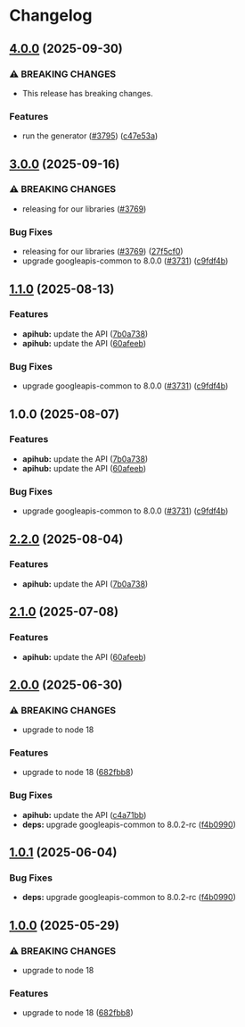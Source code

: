 # Changelog

## [4.0.0](https://github.com/googleapis/google-api-nodejs-client/compare/apihub-v3.0.0...apihub-v4.0.0) (2025-09-30)


### ⚠ BREAKING CHANGES

* This release has breaking changes.

### Features

* run the generator ([#3795](https://github.com/googleapis/google-api-nodejs-client/issues/3795)) ([c47e53a](https://github.com/googleapis/google-api-nodejs-client/commit/c47e53adc5fabc62081bfcec5c5d5642a0fdbbb2))

## [3.0.0](https://github.com/googleapis/google-api-nodejs-client/compare/apihub-v2.2.0...apihub-v3.0.0) (2025-09-16)


### ⚠ BREAKING CHANGES

* releasing for our libraries ([#3769](https://github.com/googleapis/google-api-nodejs-client/issues/3769))

### Bug Fixes

* releasing for our libraries ([#3769](https://github.com/googleapis/google-api-nodejs-client/issues/3769)) ([27f5cf0](https://github.com/googleapis/google-api-nodejs-client/commit/27f5cf0a0190a5e8e8bf970f7a7cf77c409f093e))
* upgrade googleapis-common to 8.0.0  ([#3731](https://github.com/googleapis/google-api-nodejs-client/issues/3731)) ([c9fdf4b](https://github.com/googleapis/google-api-nodejs-client/commit/c9fdf4b34d6c9bcf608eee35dd281d4680be9797))

## [1.1.0](https://github.com/googleapis/google-api-nodejs-client/compare/apihub-v1.0.0...apihub-v1.1.0) (2025-08-13)


### Features

* **apihub:** update the API ([7b0a738](https://github.com/googleapis/google-api-nodejs-client/commit/7b0a7380f11448f7b48a8103f8d7b67d50072c46))
* **apihub:** update the API ([60afeeb](https://github.com/googleapis/google-api-nodejs-client/commit/60afeebd11e1b13a4d7547934baa07bebe8a6fe8))


### Bug Fixes

* upgrade googleapis-common to 8.0.0  ([#3731](https://github.com/googleapis/google-api-nodejs-client/issues/3731)) ([c9fdf4b](https://github.com/googleapis/google-api-nodejs-client/commit/c9fdf4b34d6c9bcf608eee35dd281d4680be9797))

## 1.0.0 (2025-08-07)


### Features

* **apihub:** update the API ([7b0a738](https://github.com/googleapis/google-api-nodejs-client/commit/7b0a7380f11448f7b48a8103f8d7b67d50072c46))
* **apihub:** update the API ([60afeeb](https://github.com/googleapis/google-api-nodejs-client/commit/60afeebd11e1b13a4d7547934baa07bebe8a6fe8))


### Bug Fixes

* upgrade googleapis-common to 8.0.0  ([#3731](https://github.com/googleapis/google-api-nodejs-client/issues/3731)) ([c9fdf4b](https://github.com/googleapis/google-api-nodejs-client/commit/c9fdf4b34d6c9bcf608eee35dd281d4680be9797))

## [2.2.0](https://github.com/googleapis/google-api-nodejs-client/compare/apihub-v2.1.0...apihub-v2.2.0) (2025-08-04)


### Features

* **apihub:** update the API ([7b0a738](https://github.com/googleapis/google-api-nodejs-client/commit/7b0a7380f11448f7b48a8103f8d7b67d50072c46))

## [2.1.0](https://github.com/googleapis/google-api-nodejs-client/compare/apihub-v2.0.0...apihub-v2.1.0) (2025-07-08)


### Features

* **apihub:** update the API ([60afeeb](https://github.com/googleapis/google-api-nodejs-client/commit/60afeebd11e1b13a4d7547934baa07bebe8a6fe8))

## [2.0.0](https://github.com/googleapis/google-api-nodejs-client/compare/apihub-v1.0.1...apihub-v2.0.0) (2025-06-30)


### ⚠ BREAKING CHANGES

* upgrade to node 18

### Features

* upgrade to node 18 ([682fbb8](https://github.com/googleapis/google-api-nodejs-client/commit/682fbb869189ae92b3e9a194d37d0548af0c1f92))


### Bug Fixes

* **apihub:** update the API ([c4a71bb](https://github.com/googleapis/google-api-nodejs-client/commit/c4a71bbadb1656d49b6c0bafad7f760736574368))
* **deps:** upgrade googleapis-common to 8.0.2-rc ([f4b0990](https://github.com/googleapis/google-api-nodejs-client/commit/f4b099071040cfbcfe4a2e7d487d45ee93b369e0))

## [1.0.1](https://github.com/googleapis/google-api-nodejs-client/compare/apihub-v1.0.0...apihub-v1.0.1) (2025-06-04)


### Bug Fixes

* **deps:** upgrade googleapis-common to 8.0.2-rc ([f4b0990](https://github.com/googleapis/google-api-nodejs-client/commit/f4b099071040cfbcfe4a2e7d487d45ee93b369e0))

## [1.0.0](https://github.com/googleapis/google-api-nodejs-client/compare/apihub-v0.1.0...apihub-v1.0.0) (2025-05-29)


### ⚠ BREAKING CHANGES

* upgrade to node 18

### Features

* upgrade to node 18 ([682fbb8](https://github.com/googleapis/google-api-nodejs-client/commit/682fbb869189ae92b3e9a194d37d0548af0c1f92))

